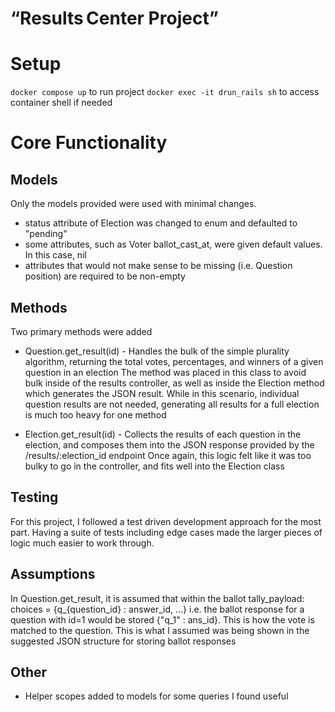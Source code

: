 # “Results Center Project”

# Setup
`docker compose up` to run project
`docker exec -it drun_rails sh` to access container shell if needed

# Core Functionality

## Models
Only the models provided were used with minimal changes. 

* status attribute of Election was changed to enum and defaulted to "pending"
* some attributes, such as Voter ballot_cast_at, were given default values. In this case, nil
* attributes that would not make sense to be missing (i.e. Question position) are required to be non-empty

## Methods
Two primary methods were added

* Question.get_result(id) - Handles the bulk of the simple plurality algorithm, returning the 
   total votes, percentages, and winners of a given question in an election
   The method was placed in this class to avoid bulk inside of the results controller, as well as inside the Election method
   which generates the JSON result. While in this scenario, individual question results are not needed, 
   generating all results for a full election is much too heavy for one method

* Election.get_result(id) - Collects the results of each question in the election, and composes them into the JSON
   response provided by the /results/:election_id endpoint
   Once again, this logic felt like it was too bulky to go in the controller, and fits well into the Election class

## Testing
For this project, I followed a test driven development approach for the most part. Having a suite of tests including
edge cases made the larger pieces of logic much easier to work through.

## Assumptions
In Question.get_result, it is assumed that within the ballot tally_payload: choices = {q_{question_id} : answer_id, ...} i.e. the ballot
response for a question with id=1 would be stored {"q_1" : ans_id}. This is how the vote is matched to the question. This is what I assumed
was being shown in the suggested JSON structure for storing ballot responses

## Other
* Helper scopes added to models for some queries I found useful

